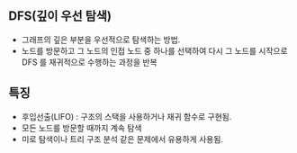 
## DFS(깊이 우선 탐색)

* 그래프의 깊은 부분을 우선적으로 탐색하는 방법.
* 노드를 방문하고 그 노드의 인접 노드 중 하나를 선택하여 다시 그 노드를 시작으로 DFS 를 재귀적으로 수행하는 과정을 반복


## 특징

* 후입선출(LIFO) : 구조의 스택을 사용하거나 재귀 함수로 구현됨.
* 모든 노드를 방문할 때까지 계속 탐색
* 미로 탐색이나 트리 구조 분석 같은 문제에서 유용하게 사용됨.




